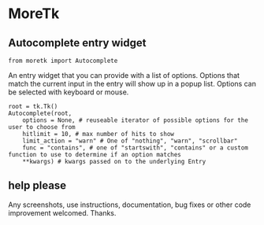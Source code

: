 # MoreTk

## Autocomplete entry widget

    from moretk import Autocomplete

An entry widget that you can provide with a list of options. Options that match the current input in the entry will show up in a popup list. Options can be selected with keyboard or mouse. 

    root = tk.Tk()
    Autocomplete(root, 
        options = None, # reuseable iterator of possible options for the user to choose from
        hitlimit = 10, # max number of hits to show
        limit_action = "warn" # One of "nothing", "warn", "scrollbar"
        func = "contains", # one of "startswith", "contains" or a custom function to use to determine if an option matches
        **kwargs) # kwargs passed on to the underlying Entry

## help please

Any screenshots, use instructions, documentation, bug fixes or other code improvement welcomed. Thanks. 
